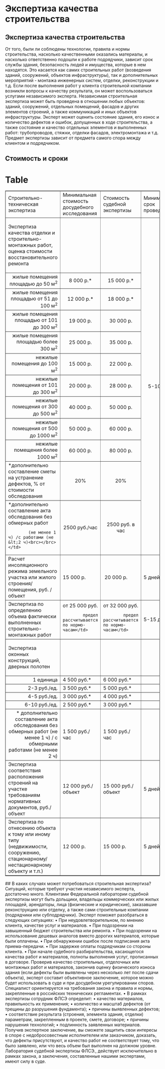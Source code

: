 # Экспертиза качества строительства
## Экспертиза качества строительства
От того, были ли соблюдены технологии, правила и нормы строительства, насколько качественными оказались материалы, и насколько ответственно подошли к работе подрядчики, зависит срок службы здания, безопасность людей и имущества, которые в нем находятся. Это касается как самих строительных работ (возведения зданий, сооружений, объектов инфраструктуры), так и дополнительных мероприятий - монтажа инженерных систем, отделки, реконструкции и т.д. Если после выполнения работ у клиента строительной компании возникли вопросы к качеству результата, он может воспользоваться услугами независимого эксперта.
Независимая строительная экспертиза может быть проведена в отношении любых объектов: зданий, сооружений, отдельных помещений, фасадов и других элементов строений, а также коммуникаций и иных объектов инфраструктуры. Эксперт может оценить состояние здания, его износ и количество дефектов и ошибок, допущенных в ходе строительства, а также состояние и качество отдельных элементов и выполненных работ: трубопроводов, стяжки, отделки фасадов, электромонтажа и т.д. Предмет экспертизы зависит от предмета самого спора между клиентом и подрядчиком.
## Стоимость и сроки
# Table
<table border="1" cellpadding="0" cellspacing="0" class="price-list">
<tbody>
<tr class="table-header_blue">
<td>Строительно-техническая экспертиза</td>
<td>Минимальная стоимость досудебного исследования</td>
<td>Стоимость судебной экспертизы</td>
<td>Минимальный срок проведения</td>
</tr>
<tr>
<td>
<p>Экспертиза качества отделки и строительно-монтажных работ, оценка стоимости восстановительного ремонта</p>
</td>
<td>
<p> </p>
</td>
<td>
<p> </p>
</td>
<td colspan="1" rowspan="12" style="text-align:center">5-10 дней</td>
</tr>
<tr>
<td style="text-align:right">жилые помещения площадью до 50 м<sup>2</sup></td>
<td style="text-align:center">8 000 р.*</td>
<td style="text-align:center">15 000 р.*</td>
</tr>
<tr>
<td style="text-align:right">жилые помещения площадью от 51 до 100 м<sup>2</sup></td>
<td style="text-align:center">12 000 р.*</td>
<td style="text-align:center">18 000 р.*</td>
</tr>
<tr>
<td style="text-align:right">жилые помещения площадью от 101 до 300 м<sup>2</sup></td>
<td style="text-align:center">19 000 р.</td>
<td style="text-align:center">30 000 р.</td>
</tr>
<tr>
<td style="text-align:right">жилые помещения площадью более 300 м<sup>2</sup></td>
<td style="text-align:center">25 000 р.</td>
<td style="text-align:center">35 000 р.</td>
</tr>
<tr>
<td style="text-align:right">нежилые помещения до 100 м<sup>2</sup></td>
<td style="text-align:center">15 000 р.</td>
<td style="text-align:center">22 000 р.</td>
</tr>
<tr>
<td style="text-align:right">нежилые помещения от 101 до 300 м<sup>2</sup></td>
<td style="text-align:center">20 000 р.</td>
<td style="text-align:center">28 000 р.</td>
</tr>
<tr>
<td style="text-align:right">нежилые помещения от 300 до 500 м<sup>2</sup></td>
<td style="text-align:center">40 000 р.</td>
<td style="text-align:center">50 000 р.</td>
</tr>
<tr>
<td style="text-align:right">нежилые помещения от 500 до 1000 м<sup>2</sup></td>
<td style="text-align:center">50 000 р.</td>
<td style="text-align:center">60 000 р.</td>
</tr>
<tr>
<td style="text-align:right">нежилые помещения более 1000 м<sup>2</sup></td>
<td style="text-align:center">60 000 р.</td>
<td style="text-align:center">80 000 р.</td>
</tr>
<tr>
<td>*дополнительно составление сметы на устранение дефектов, % от стоимости обследования</td>
<td style="text-align:center">20%</td>
<td style="text-align:center">20%</td>
</tr>
<tr>
<td>*дополнительно составление акта обследования без обмерных работ<br/>

			(не менее 1 ч) /с работами (не &lt;2 ч)<brс></brс></td>
<td style="text-align:center">2500 руб./час</td>
<td style="text-align:center">2500 руб. в час</td>
</tr>
<tr>
<td>Расчет инсоляционного режима земельного участка или жилого строения/ помещения, руб. / объект</td>
<td>15 000 р.</td>
<td> 20 000 р.</td>
<td>5 дней</td>
</tr>
<tr>
<td>Экспертиза по определению объема фактически выполненных строительно-монтажных работ</td>
<td>от 25 000 руб.<br/>

			предел рассчитывается по нормо-часам</td>
<td>от 32 000 руб.<br/>

			предел рассчитывается по нормо-часам</td>
<td>5-15 дней</td>
</tr>
<tr>
<td>
<p>Экспертиза оконных конструкций, дверных полотен</p>
</td>
<td>
<p> </p>
</td>
<td>
<p> </p>
</td>
<td> </td>
</tr>
<tr>
<td style="text-align:right">1 единица</td>
<td>4 500 руб.*</td>
<td>6 000 руб.*</td>
<td> </td>
</tr>
<tr>
<td style="text-align:right">2-3 руб./ед.</td>
<td>3 500 руб.*</td>
<td>5 000 руб.*</td>
<td> </td>
</tr>
<tr>
<td style="text-align:right">4-5 руб./ед.</td>
<td>3 000 руб.*</td>
<td>4 000 руб.*</td>
<td> </td>
</tr>
<tr>
<td style="text-align:right">6-10 руб./ед.</td>
<td>2 500 руб.*</td>
<td>3 000 руб.*</td>
<td> </td>
</tr>
<tr>
<td style="text-align:right">* дополнительно составление акта обследования без обмерных работ (не менее 1 ч) / с обмерными работами (не менее 2 ч)</td>
<td>1 500 руб./час</td>
<td>1 500 руб./час</td>
<td> </td>
</tr>
<tr>
<td>Экспертиза соответствия расположения строений на участке требованиям нормативных документов, руб./объект</td>
<td>12 000 руб./объект</td>
<td>15 000 руб./объект</td>
<td>5 дней</td>
</tr>
<tr>
<td>Экспертиза по отнесению объекта к тому или иному типу (недвижимости, сооружению, стационарному/нестационарному объекту и т.п.)</td>
<td>12 000 р.</td>
<td>15 000 р.</td>
<td>5 дней</td>
</tr>
<tr>
</tr>
</tbody>
</table>
## В каких случаях может потребоваться строительная экспертиза?
Ситуаций, которые требуют участия независимого эксперта, достаточно много. Клиентами Федеральной лаборатории судебной экспертизы могут быть дольщики, владельцы коммерческих или жилых площадей, арендаторы, лица (физические и юридические), заказавшие реконструкцию или отделку, а также сами строительные компании (подрядчики или субподрядчики).
Эксперт поможет разобраться в следующих ситуациях:
• При неудовлетворительном, по мнению клиента, качестве услуг и материалов.
• При подозрении на завышенный бюджет строительства или ремонта.
• При подозрении на использование дешевых аналогов вместо дорогих материалов, которые были оплачены.
• При обнаружении ошибок после подписания акта приема-передачи.
• При задержке оплаты подрядчикам со стороны клиента.
• При начале судебного разбирательства, касающегося качества работ и материалов, полноты выполнения услуг, прописанных в договоре.
Проверив качество строительных, отделочных или монтажных работ и материалов, закончив оценку физического износа здания (если дефекты были выявлены через несколько лет после сдачи объекта), эксперт составит объективное заключение, которое можно будет использовать в суде и при досудебном урегулировании споров. Специалист ориентируется на требования закона и правила и нормы, закрепленные в российских технических регламентах.
• В рамках экспертизы сотрудник ФЛСЭ определит:
• качество материалов, правильность их применения;
• количество и масштаб дефектов (от трещины до разрушения фундамента);
• причины выявленных дефектов;
• соответствие результата (строения, элемента здания, отделки) параметрам, закрепленным в проекте, смете, договоре;
• причины нарушения технологий;
• подлинность заявленных материалов.
Получив экспертное заключение, вы сможете защитить свои интересы в споре с недобросовестным исполнителем или заказчиком, доказать, что дефекты присутствуют, и качество работ не соответствует тому, что было заявлено, или что весь объем был выполнен на должном уровне. Лаборатория судебной экспертизы ФЛСЭ., действует исключительно в рамках закона, а заключения, составленные нашими экспертами, имеют силу в суде.